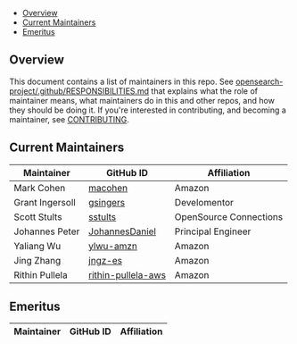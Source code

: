 - [Overview](#overview)
- [Current Maintainers](#current-maintainers)
- [Emeritus](#emeritus)

## Overview

This document contains a list of maintainers in this repo. See [opensearch-project/.github/RESPONSIBILITIES.md](https://github.com/opensearch-project/.github/blob/main/RESPONSIBILITIES.md#maintainer-responsibilities) that explains what the role of maintainer means, what maintainers do in this and other repos, and how they should be doing it. If you're interested in contributing, and becoming a maintainer, see [CONTRIBUTING](CONTRIBUTING.md).

## Current Maintainers

| Maintainer      | GitHub ID                                           | Affiliation            |
|-----------------|-----------------------------------------------------|------------------------|
| Mark Cohen      | [macohen](https://github.com/macohen)               | Amazon                 |
| Grant Ingersoll | [gsingers](https://github.com/gsingers)             | Develomentor           |
| Scott Stults    | [sstults](https://github.com/sstults)               | OpenSource Connections |
| Johannes Peter  | [JohannesDaniel](https://github.com/JohannesDaniel) | Principal Engineer     |
| Yaliang Wu      | [ylwu-amzn](https://github.com/ylwu-amzn)           | Amazon                 |
| Jing Zhang      | [jngz-es](https://github.com/jngz-es)               | Amazon                 |
| Rithin Pullela  | [rithin-pullela-aws](https://github.com/rithin-pullela-aws) | Amazon                 |

## Emeritus

| Maintainer         | GitHub ID                                                 | Affiliation |
| ------------------ | --------------------------------------------------------- | ----------- |
